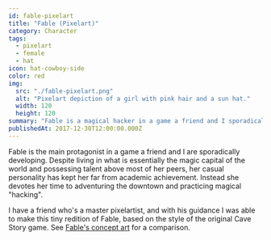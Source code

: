 ```yaml
---
id: fable-pixelart
title: "Fable (Pixelart)"
category: Character
tags:
  - pixelart
  - female
  - hat
icon: hat-cowboy-side
color: red
img:
  src: "./fable-pixelart.png"
  alt: "Pixelart depiction of a girl with pink hair and a sun hat."
  width: 120
  height: 120
summary: "Fable is a magical hacker in a game a friend and I sporadically develop."
publishedAt: 2017-12-30T12:00:00.000Z
---
```


Fable is the main protagonist in a game a friend and I are sporadically developing. Despite living in what is essentially the magic capital of the world and possessing talent above most of her peers, her casual personality has kept her far from academic achievement. Instead she devotes her time to adventuring the downtown and practicing magical "hacking".

I have a friend who's a master pixelartist, and with his guidance I was able to make this tiny redition of Fable, based on the style of the original Cave Story game. See [Fable's concept art](/art/fable) for a comparison.
